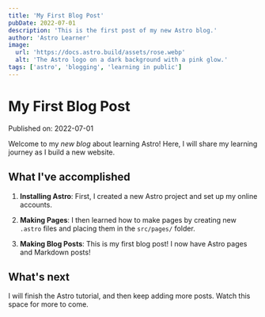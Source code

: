```yaml
---
title: 'My First Blog Post'
pubDate: 2022-07-01
description: 'This is the first post of my new Astro blog.'
author: 'Astro Learner'
image:
  url: 'https://docs.astro.build/assets/rose.webp'
  alt: 'The Astro logo on a dark background with a pink glow.'
tags: ['astro', 'blogging', 'learning in public']
---
```


# My First Blog Post

Published on: 2022-07-01

Welcome to my _new blog_ about learning Astro! Here, I will share my learning journey as I build a
new website.

## What I've accomplished

1. **Installing Astro**: First, I created a new Astro project and set up my online accounts.

2. **Making Pages**: I then learned how to make pages by creating new `.astro` files and placing
   them in the `src/pages/` folder.

3. **Making Blog Posts**: This is my first blog post! I now have Astro pages and Markdown posts!

## What's next

I will finish the Astro tutorial, and then keep adding more posts. Watch this space for more to
come.
